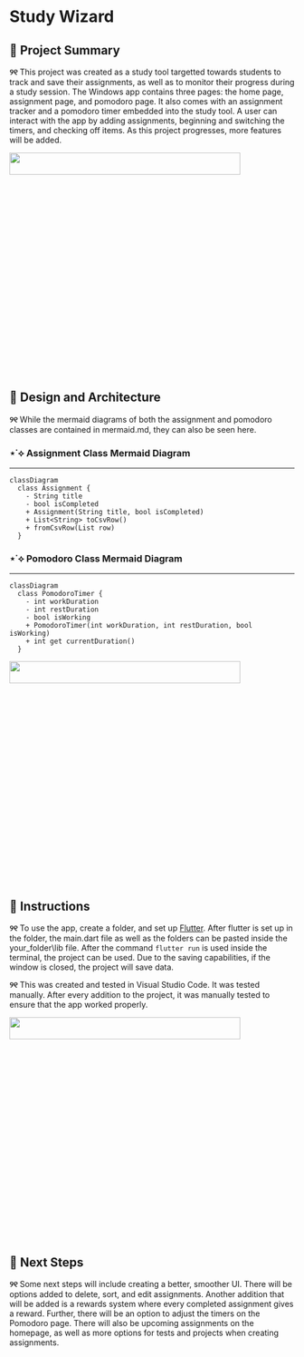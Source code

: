 # Study Wizard

## 🎀 Project Summary

**୨୧** This project was created as a study tool targetted towards students to track and save their assignments, as well as to monitor their progress during a study session. The Windows app contains three pages: the home page, assignment page, and pomodoro page. It also comes with an assignment tracker and a pomodoro timer embedded into the study tool. A user can interact with the app by adding assignments, beginning and switching the timers, and checking off items. As this project progresses, more features will be added.

<img align="center" width="90%" height="10%" src="https://media.tenor.com/TvNPe66QQhIAAAAi/heart-gif-divider.gif">

## 🎀 Design and Architecture

**୨୧** While the mermaid diagrams of both the assignment and pomodoro classes are contained in mermaid.md, they can also be seen here.

### ⋆˙⟡ Assignment Class Mermaid Diagram

---

```mermaid
classDiagram
  class Assignment {
    - String title
    - bool isCompleted
    + Assignment(String title, bool isCompleted)
    + List<String> toCsvRow()
    + fromCsvRow(List row)
  }
```

### ⋆˙⟡ Pomodoro Class Mermaid Diagram

---

```mermaid
classDiagram
  class PomodoroTimer {
    - int workDuration
    - int restDuration
    - bool isWorking
    + PomodoroTimer(int workDuration, int restDuration, bool isWorking)
    + int get currentDuration()
  }
```

<img align="center" width="90%" height="10%" src="https://media.tenor.com/TvNPe66QQhIAAAAi/heart-gif-divider.gif">

## 🎀 Instructions

**୨୧** To use the app, create a folder, and set up [Flutter](https://flutter.dev/?utm_source=google&utm_medium=cpc&utm_campaign=brand_sem&utm_content=na_us&gad_source=1&gbraid=0AAAAAC-INI_9sR-MNn8EWTv4wsWtBLP0D&gclid=Cj0KCQjw_JzABhC2ARIsAPe3ynpU0p3h6QkbvtOmAOR6ccz-gtUbnDOpW5n_1ZrlAbYWb9cLWwZE3X0aAiIIEALw_wcB&gclsrc=aw.ds). After flutter is set up in the folder, the main.dart file as well as  the folders can be pasted inside the your_folder\lib file. After the command ```flutter run``` is used inside the terminal, the project can be used. Due to the saving capabilities, if the window is closed, the project will save data.

**୨୧** This was created and tested in Visual Studio Code. It was tested manually. After every addition to the project, it was manually tested to ensure that the 
app worked properly.

<img align="center" width="90%" height="10%" src="https://media.tenor.com/TvNPe66QQhIAAAAi/heart-gif-divider.gif">

## 🎀 Next Steps

**୨୧** Some next steps will include creating a better, smoother UI. There will be options added to delete, sort, and edit assignments. Another addition that will be added is a rewards system where every completed assignment gives a reward. Further, there will be an option to adjust the timers on the Pomodoro page. There will also be upcoming assignments on the homepage, as well as more options for tests and projects when creating assignments.
